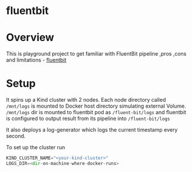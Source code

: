 # fluentbit

# Overview
This is playground project to get familiar with FluentBit pipeline ,pros ,cons and limitations - [fluentbit](https://fluentbit.io/) 


# Setup
It spins up a Kind cluster with 2 nodes. Each node directory called `/mnt/logs` is mounted to Docker host directory
simulating external Volume. `/mnt/logs` dir is mounted to fluentbit pod as `/fluent-bit/logs`  and fluentbit is configured to output result
from its pipeline into `/fluent-bit/logs`

It also deploys a log-generator which logs the current timestamp every second.

To set up the cluster  run
```python
KIND_CLUSTER_NAME="<your-kind-cluster>"
LOGS_DIR=<dir-on-machine-where-docker-runs>
```

  